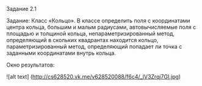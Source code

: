  Задание 2.1
 
 Задание: Класс «Кольцо». В классе определить поля с координатами центра кольца,
большим и малым радиусами, автовычисляемые поля с площадью и толщиной
кольца, непараметризированный метод, определяющий в скольких квадрантах
находится кольцо, параметризированный метод, определяющий попадает ли
точка с заданными координатами внутрь кольца. 

Окно результатов:

![alt text] (http://cs628520.vk.me/v628520088/f6c4/_lV3Zrqj7GI.jpg)
